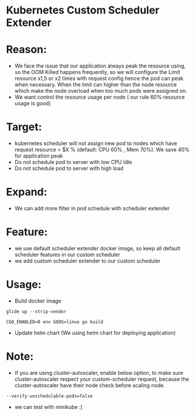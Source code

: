# Kubernetes Custom Scheduler Extender

# Reason:
 - We face the issue that our application always peak the resource using, so the OOM Killed happens frequently, so we will configure the Limit resource x1,5 or x2 times with request config hence the pod can peak when necessary. When the limit can higher than the node resource which make the node overload when too much pods were assigned on.
 - We want control the resource usage per node ( our rule 60% resource usage is good)
 
# Target:
- kubernetes scheduler will not assign new pod to nodes which have request resource > $X % (default: CPU 60% , Mem 70%). We save 40% for application peak
- Do not schedule pod to server with low CPU Idle
- Do not schedule pod to server with high load

# Expand:
- We can add more filter in pod schedule with scheduler extender

# Feature:
- we use default scheduler extender docker image, so keep all default scheduler features in our custom scheduler
- we add custom scheduler extender to our custom scheduler

# Usage:
- Build docker image

```
glide up --strip-vendor

CGO_ENABLED=0 env GOOS=linux go build

```

- Update helm chart (We using helm chart for deploying application)

# Note: 
- If you are using cluster-autoscaler, enable below option, to make sure cluster-autoscaler respect your custom-scheduler request, because the cluster-autoscaler have their node check before scaling node.

```
--verify-unschedulable-pods=false
```

- we can test with minikube :) 